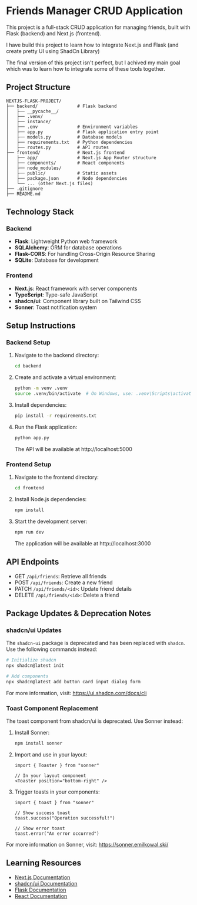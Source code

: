 # Friends Manager CRUD Application

This project is a full-stack CRUD application for managing friends, built with Flask (backend) and Next.js (frontend).

I have build this project to learn how to integrate Next.js and Flask (and create pretty UI using ShadCn Library)

The final version of this project isn't perfect, but I achived my main goal which was to learn how to integrate some of these tools together.

## Project Structure

```
NEXTJS-FLASK-PROJECT/
├── backend/               # Flask backend
│   ├── __pycache__/
│   ├── .venv/
│   ├── instance/
│   ├── .env               # Environment variables
│   ├── app.py             # Flask application entry point
│   ├── models.py          # Database models
│   ├── requirements.txt   # Python dependencies
│   ├── routes.py          # API routes
├── frontend/              # Next.js frontend
│   ├── app/               # Next.js App Router structure
│   ├── components/        # React components
│   ├── node_modules/
│   ├── public/            # Static assets
│   ├── package.json       # Node dependencies
│   └── ... (other Next.js files)
├── .gitignore
├── README.md
```

## Technology Stack

### Backend
- **Flask**: Lightweight Python web framework
- **SQLAlchemy**: ORM for database operations
- **Flask-CORS**: For handling Cross-Origin Resource Sharing
- **SQLite**: Database for development

### Frontend
- **Next.js**: React framework with server components
- **TypeScript**: Type-safe JavaScript
- **shadcn/ui**: Component library built on Tailwind CSS
- **Sonner**: Toast notification system

## Setup Instructions

### Backend Setup
1. Navigate to the backend directory:
   ```bash
   cd backend
   ```

2. Create and activate a virtual environment:
   ```bash
   python -m venv .venv
   source .venv/bin/activate  # On Windows, use: .venv\Scripts\activate
   ```

3. Install dependencies:
   ```bash
   pip install -r requirements.txt
   ```

4. Run the Flask application:
   ```bash
   python app.py
   ```
   The API will be available at http://localhost:5000

### Frontend Setup
1. Navigate to the frontend directory:
   ```bash
   cd frontend
   ```

2. Install Node.js dependencies:
   ```bash
   npm install
   ```

3. Start the development server:
   ```bash
   npm run dev
   ```
   The application will be available at http://localhost:3000

## API Endpoints

- GET `/api/friends`: Retrieve all friends
- POST `/api/friends`: Create a new friend
- PATCH `/api/friends/<id>`: Update friend details
- DELETE `/api/friends/<id>`: Delete a friend

## Package Updates & Deprecation Notes

### shadcn/ui Updates
The `shadcn-ui` package is deprecated and has been replaced with `shadcn`. Use the following commands instead:

```bash
# Initialize shadcn
npx shadcn@latest init

# Add components
npx shadcn@latest add button card input dialog form
```

For more information, visit: https://ui.shadcn.com/docs/cli

### Toast Component Replacement
The toast component from shadcn/ui is deprecated. Use Sonner instead:

1. Install Sonner:
   ```bash
   npm install sonner
   ```

2. Import and use in your layout:
   ```tsx
   import { Toaster } from "sonner"
   
   // In your layout component
   <Toaster position="bottom-right" />
   ```

3. Trigger toasts in your components:
   ```tsx
   import { toast } from "sonner"
   
   // Show success toast
   toast.success("Operation successful!")
   
   // Show error toast
   toast.error("An error occurred")
   ```

For more information on Sonner, visit: https://sonner.emilkowal.ski/

## Learning Resources

- [Next.js Documentation](https://nextjs.org/docs)
- [shadcn/ui Documentation](https://ui.shadcn.com)
- [Flask Documentation](https://flask.palletsprojects.com/)
- [React Documentation](https://react.dev/)